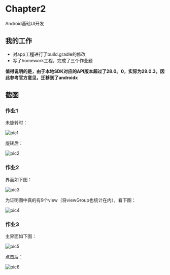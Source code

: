 # Chapter2
Android基础UI开发
## 我的工作
- 对app工程进行了build.gradle的修改
- 写了homework工程，完成了三个作业题

**值得说明的是，由于本地SDK对应的API版本超过了28.0。0，实际为29.0.3，因此参考官方意见，迁移到了androidx**



## 截图

### 作业1

未旋转时：

![pic1](./ScreenShot/pic1.jpg)

旋转后：

![pic2](./ScreenShot/pic2.jpg)



### 作业2

界面如下图：

![pic3](./ScreenShot/pic3.jpg)

为证明图中真的有9个view（将viewGroup也统计在内），看下图：

![pic4](./ScreenShot/pic4.jpg)



### 作业3

主界面如下图：

![pic5](./ScreenShot/pic5.jpg)

点击后：

![pic6](./ScreenShot/pic6.jpg)